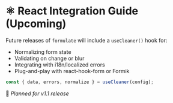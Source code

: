 # ⚛️ React Integration Guide (Upcoming)

Future releases of `formulate` will include a `useCleaner()` hook for:

- Normalizing form state
- Validating on change or blur
- Integrating with i18n/localized errors
- Plug-and-play with react-hook-form or Formik

```ts
const { data, errors, normalize } = useCleaner(config);
```

🚧 *Planned for v1.1 release*
